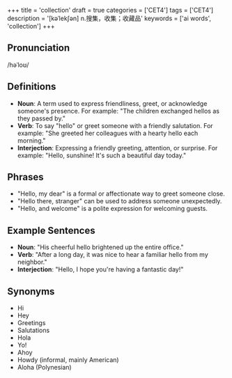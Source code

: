 +++
title = 'collection'
draft = true
categories = ['CET4']
tags = ['CET4']
description = '[kəˈlek∫ən] n.搜集，收集；收藏品'
keywords = ['ai words', 'collection']
+++

## Pronunciation
/həˈloʊ/

## Definitions
- **Noun**: A term used to express friendliness, greet, or acknowledge someone's presence. For example: "The children exchanged hellos as they passed by."
- **Verb**: To say "hello" or greet someone with a friendly salutation. For example: "She greeted her colleagues with a hearty hello each morning."
- **Interjection**: Expressing a friendly greeting, attention, or surprise. For example: "Hello, sunshine! It's such a beautiful day today."

## Phrases
- "Hello, my dear" is a formal or affectionate way to greet someone close.
- "Hello there, stranger" can be used to address someone unexpectedly.
- "Hello, and welcome" is a polite expression for welcoming guests.

## Example Sentences
- **Noun**: "His cheerful hello brightened up the entire office."
- **Verb**: "After a long day, it was nice to hear a familiar hello from my neighbor."
- **Interjection**: "Hello, I hope you're having a fantastic day!"

## Synonyms
- Hi
- Hey
- Greetings
- Salutations
- Hola
- Yo!
- Ahoy
- Howdy (informal, mainly American)
- Aloha (Polynesian)
